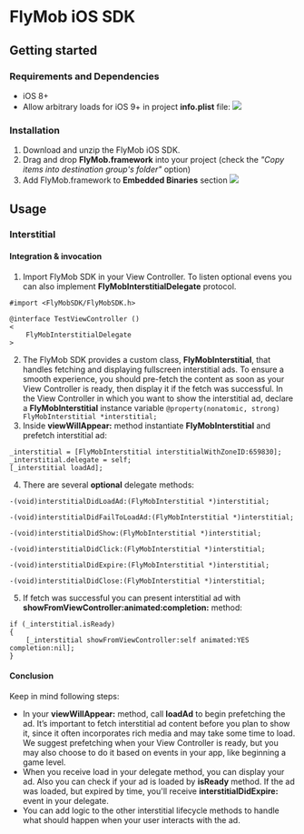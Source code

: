 # FlyMob iOS SDK

## Getting started
### Requirements and Dependencies
* iOS 8+
* Allow arbitrary loads for iOS 9+ in project **info.plist** file:
![](https://cloud.githubusercontent.com/assets/1261116/16084221/051bb8a6-3329-11e6-998b-c62ff5239e57.png)

### Installation
1. Download and unzip the FlyMob iOS SDK.
2. Drag and drop **FlyMob.framework** into your project (check the *"Copy items into destination group's folder"* option)
3. Add FlyMob.framework to **Embedded Binaries** section
![](https://cloud.githubusercontent.com/assets/1261116/16084222/06ee55a8-3329-11e6-9815-68039e73d52f.png)


## Usage
### Interstitial
#### Integration & invocation
1. Import FlyMob SDK in your View Controller. To listen optional evens you can also implement **FlyMobInterstitialDelegate** protocol.
```
#import <FlyMobSDK/FlyMobSDK.h>

@interface TestViewController ()
<
    FlyMobInterstitialDelegate
>
```
2. The FlyMob SDK provides a custom class, **FlyMobInterstitial**, that handles fetching and displaying fullscreen interstitial ads. To ensure a smooth experience, you should pre-fetch the content as soon as your View Controller is ready, then display it if the fetch was successful. In the View Controller in which you want to show the interstitial ad, declare a **FlyMobInterstitial** instance variable
`@property(nonatomic, strong) FlyMobInterstitial *interstitial;`
3. Inside **viewWillAppear:** method instantiate **FlyMobInterstitial** and prefetch interstitial ad:
```
_interstitial = [FlyMobInterstitial interstitialWithZoneID:659830];
_interstitial.delegate = self;
[_interstitial loadAd];
```
4. There are several **optional** delegate methods:
```
-(void)interstitialDidLoadAd:(FlyMobInterstitial *)interstitial;
 
-(void)interstitialDidFailToLoadAd:(FlyMobInterstitial *)interstitial;
 
-(void)interstitialDidShow:(FlyMobInterstitial *)interstitial;
 
-(void)interstitialDidClick:(FlyMobInterstitial *)interstitial;
 
-(void)interstitialDidExpire:(FlyMobInterstitial *)interstitial;
 
-(void)interstitialDidClose:(FlyMobInterstitial *)interstitial;
```
5. If fetch was successful you can present interstitial ad with **showFromViewController:animated:completion:** method: 
```
if (_interstitial.isReady)
{
    [_interstitial showFromViewController:self animated:YES completion:nil];
}
```

#### Conclusion
Keep in mind following steps:
* In your **viewWillAppear:** method, call **loadAd** to begin prefetching the ad. It’s important to fetch interstitial ad content before you plan to show it, since it often incorporates rich media and may take some time to load. We suggest prefetching when your View Controller is ready, but you may also choose to do it based on events in your app, like beginning a game level.
* When you receive load in your delegate method, you can display your ad. Also you can check if your ad is loaded by **isReady** method. If the ad was loaded, but expired by time, you'll receive **interstitialDidExpire:** event in your delegate.
* You can add logic to the other interstitial lifecycle methods to handle what should happen when your user interacts with the ad.
